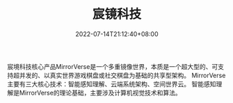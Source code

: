 ﻿---
weight: 
title: "宸镜科技"
description: "宸境科技核心产品MirrorVerse是一个多重镜像世界，本质是一个超大型的、可支持超并发的、以真实世界游戏棋盘或社交棋盘为基础的共享型架构。 MirrorVerse 主要有三大核心技术：智能感知理解、云端系统架构、空间世界云。 智能感知理解是MirrorVerse的理论基础，主要涉及计算机视觉技术和算法。"
date: 2022-07-14T21:12:40+08:00
lastmod: 2022-07-14T10:12:40+08:00
draft: false
authors: ["Cindy"]
featuredImage: "609.jpg"
link: "https://www.deepmirror.com.cn/"
tags: ["宸镜科技","制造商"]
categories: ["navigation"]
navigation: ["制造商"]
lightgallery: true
toc: true
pinned: false
recommend: false
recommend1: false
---
宸境科技核心产品MirrorVerse是一个多重镜像世界，本质是一个超大型的、可支持超并发的、以真实世界游戏棋盘或社交棋盘为基础的共享型架构。 MirrorVerse 主要有三大核心技术：智能感知理解、云端系统架构、空间世界云。 智能感知理解是MirrorVerse的理论基础，主要涉及计算机视觉技术和算法。
